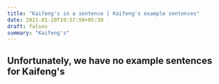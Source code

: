 ```yaml
---
title: "Kaifeng's in a sentence | Kaifeng's example sentences"
date: 2021-01-20T19:57:50+05:30
draft: falses
summary: "Kaifeng's"
---
```

## Unfortunately, we have no example sentences for Kaifeng's                 
